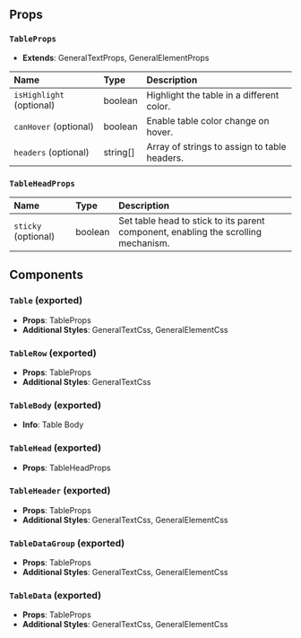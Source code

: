 ## Props

### `TableProps`
- **Extends**: GeneralTextProps, GeneralElementProps

| Name | Type | Description                                                          |
| :--- | :--- | :------------------------------------------------------------------- |
| `isHighlight` (optional) | boolean | Highlight the table in a different color.
| `canHover` (optional) | boolean | Enable table color change on hover.
| `headers` (optional) | string[] | Array of strings to assign to table headers.

### `TableHeadProps`

| Name | Type | Description                                                          |
| :--- | :--- | :------------------------------------------------------------------- |
| `sticky` (optional) | boolean | Set table head to stick to its parent component, enabling the scrolling mechanism.

## Components

### `Table` (exported)
- **Props**: TableProps
- **Additional Styles**: GeneralTextCss, GeneralElementCss

### `TableRow` (exported)
- **Props**: TableProps
- **Additional Styles**: GeneralTextCss

### `TableBody` (exported)
- **Info**: Table Body

### `TableHead` (exported)
- **Props**: TableHeadProps

### `TableHeader` (exported)
- **Props**: TableProps
- **Additional Styles**: GeneralTextCss, GeneralElementCss

### `TableDataGroup` (exported)
- **Props**: TableProps
- **Additional Styles**: GeneralTextCss, GeneralElementCss

### `TableData` (exported)
- **Props**: TableProps
- **Additional Styles**: GeneralTextCss, GeneralElementCss